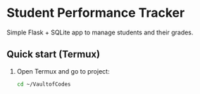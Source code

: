 # Student Performance Tracker

Simple Flask + SQLite app to manage students and their grades.

## Quick start (Termux)
1. Open Termux and go to project:
   ```bash
   cd ~/VaultofCodes
